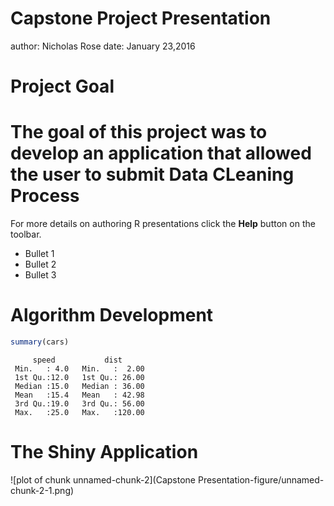 Capstone Project Presentation
========================================================
author: Nicholas Rose
date: January 23,2016

Project Goal
========================================================

The goal of this project was to develop an application that allowed the user to submit 
Data CLeaning Process
========================================================

For more details on authoring R presentations click the
**Help** button on the toolbar.

- Bullet 1
- Bullet 2
- Bullet 3

Algorithm Development
========================================================


```r
summary(cars)
```

```
     speed           dist       
 Min.   : 4.0   Min.   :  2.00  
 1st Qu.:12.0   1st Qu.: 26.00  
 Median :15.0   Median : 36.00  
 Mean   :15.4   Mean   : 42.98  
 3rd Qu.:19.0   3rd Qu.: 56.00  
 Max.   :25.0   Max.   :120.00  
```

The Shiny Application
========================================================

![plot of chunk unnamed-chunk-2](Capstone Presentation-figure/unnamed-chunk-2-1.png) 

